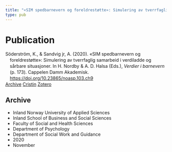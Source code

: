 ```yaml
---
title: "«SIM spedbarnevern og foreldrestøtte»: Simulering av tverrfaglig samarbeid i verdiladde og sårbare situasjoner"
type: pub
---
```

<h1>Publication</h1>
<article id="csl-bib-container-EWNRCWI6" class="csl-bib-container">
  <div class="csl-bib-body" style="line-height: 1.35; padding-left: 1em; text-indent:-1em;">
  <div class="csl-entry">S&#xF6;derstr&#xF6;m, K., &amp; Sandvig jr, A. (2020). &#xAB;SIM spedbarnevern og foreldrest&#xF8;tte&#xBB;: Simulering av tverrfaglig samarbeid i verdiladde og s&#xE5;rbare situasjoner. In H. Nordby &amp; A. D. Halsa (Eds.), <i>Verdier i barnevern</i> (p. 173). Cappelen Damm Akademisk. <a href="https://doi.org/10.23865/noasp.103.ch9">https://doi.org/10.23865/noasp.103.ch9</a></div>
</div>
  <div class="csl-bib-buttons">
    <a href="#taxonomy-article-EWNRCWI6" class="csl-bib-button">Archive</a>
    <a href="https://app.cristin.no/results/show.jsf?id=1846456" alt="Cristin URL" class="csl-bib-button">Cristin</a>
    <a href="http://zotero.org/groups/5022929/items/EWNRCWI6" alt="Zotero URL" class="csl-bib-button">Zotero</a>
  </div>
  <div id="csl-bib-meta-container-EWNRCWI6"></div>
</article>
<div id="csl-bib-meta-EWNRCWI6" class="csl-bib-meta">
  <article id="taxonomy-article-EWNRCWI6" class="taxonomy-article">
    <h1>Archive</h1>
    <ul>
      <li>Inland Norway University of Applied Sciences</li>
      <li>Inland School of Business and Social Sciences</li>
      <li>Faculty of Social and Health Sciences</li>
      <li>Department of Psychology</li>
      <li>Department of Social Work and Guidance</li>
      <li>2020</li>
      <li>November</li>
    </ul>
  </article>
</div>
